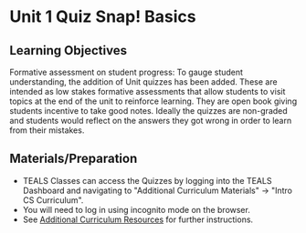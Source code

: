 # Unit 1 Quiz Snap! Basics

## Learning Objectives

Formative assessment on student progress: To gauge student understanding, the addition of Unit quizzes has been added.  These are intended as low stakes formative assessments that allow students to visit topics at the end of the unit to reinforce learning.  They are open book giving students incentive to take good notes.  Ideally the quizzes are non-graded and students would reflect on the answers they got wrong in order to learn from their mistakes.

## Materials/Preparation

- TEALS Classes can access the Quizzes by logging into the TEALS Dashboard and navigating to "Additional Curriculum Materials" -> "Intro CS Curriculum".
- You will need to log in using incognito mode on the browser.
- See [Additional Curriculum Resources](../additional_curriculum_resources.md) for further instructions.
